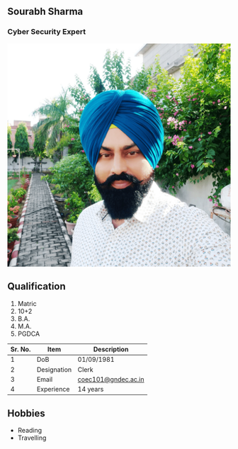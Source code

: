 ## Sourabh Sharma

### Cyber Security Expert

![Display picture](Photos/Mandeep.png)

## Qualification

1. Matric 
2. 10+2
3. B.A.
4. M.A.
5. PGDCA


| Sr. No. | Item        | Description     |
| ------- | ----------- | --------------- |
| 1       | DoB         | 01/09/1981      |
| 2       | Designation | Clerk       |
| 3       | Email       | coec101@gndec.ac.in |
| 4       | Experience  | 14 years         |

## Hobbies

- Reading
- Travelling


